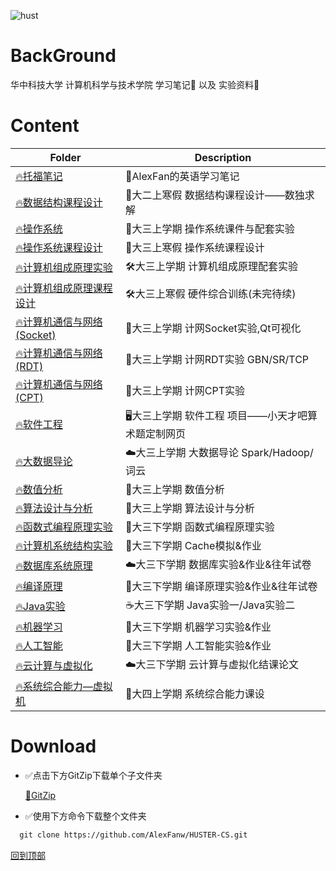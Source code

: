 ![hust](./image/hust.jpg)

# BackGround

华中科技大学 计算机科学与技术学院 学习笔记💯  以及 实验资料💾

# Content

| Folder      | Description            |
| ----------- | ---------------------- |
| [🔥托福笔记](./Toefl) | 📒AlexFan的英语学习笔记 |
| [🔥数据结构课程设计](./数据结构课程设计) | 🌲大二上寒假 数据结构课程设计——数独求解 |
| [🔥操作系统](./操作系统) | 🔧大三上学期 操作系统课件与配套实验 |
| [🔥操作系统课程设计](./操作系统课程设计) | 🔧大三上寒假 操作系统课程设计 |
| [🔥计算机组成原理实验](./计算机组成原理实验) | 🛠大三上学期 计算机组成原理配套实验 |
| [🔥计算机组成原理课程设计](./计算机组成原理课程设计) | 🛠大三上寒假 硬件综合训练(未完待续) |
| [🔥计算机通信与网络(Socket)](./计算机通信与网络（Socket编程）) | 🦴大三上学期 计网Socket实验,Qt可视化 |
| [🔥计算机通信与网络(RDT)](./计算机通信与网络（可靠数据传输协议设计）) | :muscle:大三上学期 计网RDT实验 GBN/SR/TCP |
| [🔥计算机通信与网络(CPT)](./计算机通信与网络（基于CPT的组网实验）) | :round_pushpin:大三上学期 计网CPT实验 |
| [🔥软件工程](./软件工程) | 🖥大三上学期 软件工程 项目——小天才吧算术题定制网页 |
| [🔥大数据导论](./大数据导论) | ☁️大三上学期 大数据导论 Spark/Hadoop/词云  |
| [🔥数值分析](./数值分析) | 🔢大三上学期 数值分析  |
| [🔥算法设计与分析](./算法设计与分析) | 🔢大三上学期 算法设计与分析  |
| [🔥函数式编程原理实验](./函数式编程原理实验) | 🤖️大三下学期 函数式编程原理实验 |
| [🔥计算机系统结构实验](./计算机系统结构实验) | 🔧大三下学期 Cache模拟&作业 |
| [🔥数据库系统原理](./数据库系统原理) | ☁️大三下学期 数据库实验&作业&往年试卷 |
| [🔥编译原理](./编译原理) | 🔧大三下学期 编译原理实验&作业&往年试卷 |
| [🔥Java实验](./Java实验) | ☕️大三下学期 Java实验一/Java实验二 |
| [🔥机器学习](./机器学习) | 🤖️大三下学期 机器学习实验&作业 |
| [🔥人工智能](./人工智能) | 🤖️大三下学期 人工智能实验&作业 |
| [🔥云计算与虚拟化](./云计算与虚拟化) | ☁️大三下学期 云计算与虚拟化结课论文 |
| [🔥系统综合能力—虚拟机](./系统综合能力—虚拟机) | 🐶大四上学期 系统综合能力课设 |





# Download

* ✅点击下方GitZip下载单个子文件夹

    [📁GitZip](http://kinolien.github.io/gitzip/)

* ✅使用下方命令下载整个文件夹

```markdown
  git clone https://github.com/AlexFanw/HUSTER-CS.git
```







[回到顶部](#readme)
